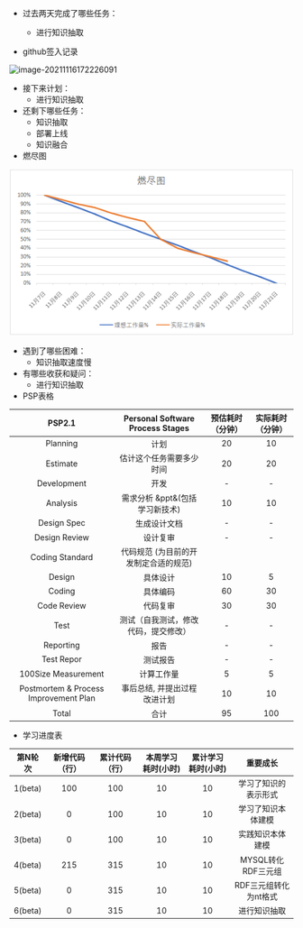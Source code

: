 - 过去两天完成了哪些任务： 
  - 进行知识抽取
  
- github签入记录

![image-20211116172226091](alpha5.assets/image-20211116172226091.png)

- 接下来计划： 
  - 进行知识抽取
- 还剩下哪些任务： 
  - 知识抽取
  - 部署上线
  - 知识融合
- 燃尽图

![image-20211118180433055](alpha6.assets/image-20211118180433055.png)

- 遇到了哪些困难： 
  - 知识抽取速度慢
- 有哪些收获和疑问： 
  - 进行知识抽取
- PSP表格

|                PSP2.1                 |   Personal Software Process Stages    | 预估耗时（分钟） | 实际耗时（分钟） |
| :-----------------------------------: | :-----------------------------------: | :--------------: | :--------------: |
|               Planning                |                 计划                  |        20        |        10        |
|               Estimate                |       估计这个任务需要多少时间        |        20        |        20        |
|              Development              |                 开发                  |        -         |        -         |
|               Analysis                |    需求分析 &ppt&(包括学习新技术)     |        10        |        10        |
|              Design Spec              |             生成设计文档              |        -         |        -         |
|             Design Review             |               设计复审                |        -         |        -         |
|            Coding Standard            | 代码规范 (为目前的开发制定合适的规范) |                  |                  |
|                Design                 |               具体设计                |        10        |        5         |
|                Coding                 |               具体编码                |        60        |        30        |
|              Code Review              |               代码复审                |        30        |        30        |
|                 Test                  | 测试（自我测试，修改代码，提交修改）  |        -         |        -         |
|               Reporting               |                 报告                  |        -         |        -         |
|              Test Repor               |               测试报告                |        -         |        -         |
|          100Size Measurement          |              计算工作量               |        5         |        5         |
| Postmortem & Process Improvement Plan |     事后总结, 并提出过程改进计划      |        10        |        10        |
|                 Total                 |                 合计                  |        95        |       100        |

- 学习进度表

| 第N轮次 | 新增代码（行） | 累计代码（行） | 本周学习耗时(小时) | 累计学习耗时(小时) |       重要成长        |
| :-----: | :------------: | :------------: | :----------------: | :----------------: | :-------------------: |
| 1(beta) |      100       |      100       |         10         |         10         | 学习了知识的表示形式  |
| 2(beta) |       0        |      100       |         10         |         10         |  学习了知识本体建模   |
| 3(beta) |       0        |      100       |         10         |         10         |   实践知识本体建模    |
| 4(beta) |      215       |      315       |         10         |         10         |  MYSQL转化RDF三元组   |
| 5(beta) |       0        |      315       |         10         |         10         | RDF三元组转化为nt格式 |
| 6(beta) |       0        |      315       |         10         |         10         |     进行知识抽取      |